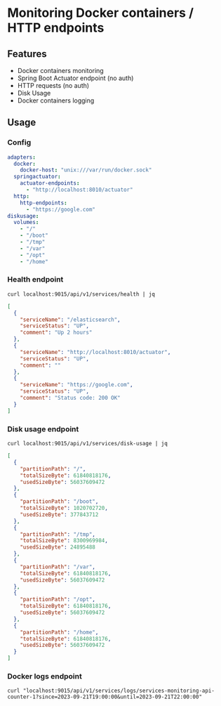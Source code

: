 # Monitoring Docker containers / HTTP endpoints

## Features

- Docker containers monitoring
- Spring Boot Actuator endpoint (no auth)
- HTTP requests (no auth)
- Disk Usage
- Docker containers logging

## Usage

### Config

```yml
adapters:
  docker:
    docker-host: "unix:///var/run/docker.sock"
  springactuator:
    actuator-endpoints:
      - "http://localhost:8010/actuator"
  http:
    http-endpoints:
      - "https://google.com"
diskusage:
  volumes:
    - "/"
    - "/boot"
    - "/tmp"
    - "/var"
    - "/opt"
    - "/home"
```

### Health endpoint

`curl localhost:9015/api/v1/services/health | jq`

```json
[
  {
    "serviceName": "/elasticsearch",
    "serviceStatus": "UP",
    "comment": "Up 2 hours"
  },
  {
    "serviceName": "http://localhost:8010/actuator",
    "serviceStatus": "UP",
    "comment": ""
  },
  {
    "serviceName": "https://google.com",
    "serviceStatus": "UP",
    "comment": "Status code: 200 OK"
  }
]
```

### Disk usage endpoint

`curl localhost:9015/api/v1/services/disk-usage | jq`

```json
[
  {
    "partitionPath": "/",
    "totalSizeByte": 61840818176,
    "usedSizeByte": 56037609472
  },
  {
    "partitionPath": "/boot",
    "totalSizeByte": 1020702720,
    "usedSizeByte": 377843712
  },
  {
    "partitionPath": "/tmp",
    "totalSizeByte": 8300969984,
    "usedSizeByte": 24895488
  },
  {
    "partitionPath": "/var",
    "totalSizeByte": 61840818176,
    "usedSizeByte": 56037609472
  },
  {
    "partitionPath": "/opt",
    "totalSizeByte": 61840818176,
    "usedSizeByte": 56037609472
  },
  {
    "partitionPath": "/home",
    "totalSizeByte": 61840818176,
    "usedSizeByte": 56037609472
  }
]
```

### Docker logs endpoint

`curl "localhost:9015/api/v1/services/logs/services-monitoring-api-counter-1?since=2023-09-21T19:00:00&until=2023-09-21T22:00:00"`

